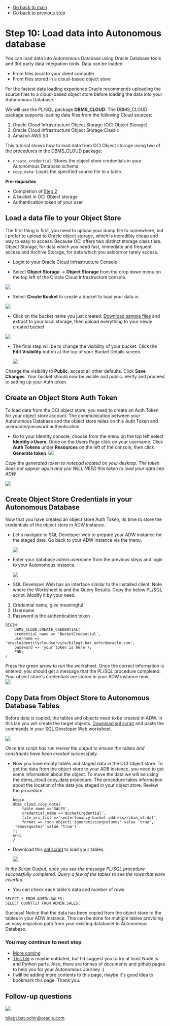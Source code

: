 - [Go back to main](AutonomousWorkshop.md)
- [Go back to previous step](step9.md)

# Step 10: Load data into Autonomous database

You can load data into Autonomous Database using Oracle Database tools and 3rd party data integration tools. Data can be loaded:
- From files local to your client computer
- From files stored in a cloud-based object store

For the fastest data loading experience Oracle recommends uploading the source files to a cloud-based object store before loading the data into your Autonomous Database.

We will use the PL/SQL package **DBMS_CLOUD**. The DBMS_CLOUD package supports loading data files from the following Cloud sources: 

1. Oracle Cloud Infrastructure Object Storage (OCI Object Storage)
2. Oracle Cloud Infrastructure Object Storage Classic
3. Amazon AWS S3

This tutorial shows how to load data from OCI Object storage using two of the procedures in the DBMS_CLOUD package:
* `create_credential`: Stores the object store credentials in your Autonomous Database schema.
* `copy_data`: Loads the specified source file to a table. 

**Pre-requisites**

* Completion of [Step 2](step2.md)
* A bucket in OCI Object storage
* Authentication token of your user

## Load a data file to your Object Store ##

The first thing is first, you need to upload your dump file to somewhere, but I prefer to upload to Oracle object storage, which is incredibly cheap and way to easy to access. Because OCI offers two distinct storage class tiers. 
Object Storage, for data which you need fast, immediate and frequent access and Archive Storage, for data which you seldom or rarely access.

- Login to your Oracle Cloud Infrastructure Console

- Select **Object Storage** -> **Object Storage** from the drop down menu on the top left of the Oracle Cloud Infrastructure console.

![](/images/lab1/step10/0.objectstorage.png)

- Select **Create Bucket** to create a bucket to load your data in. 

 ![](/images/lab1/step10/0.objectstorage-cont1.png)

- Click on the bucket name you just created. [Download sample files](/files/datafiles_for_sh_tables.zip) and extract to your local storage, then upload everything to your newly created bucket 

 ![](/images/lab1/step10/0.objectstorage-cont2.png)
 
- The final step will be to change the visibility of your bucket. Click the **Edit Visibility** button at the top of your Bucket Details screen.

  ![](/images/lab1/step10/0.objectstorage-cont3.png)

Change the visibility to **Public**, accept all other defaults.  Click **Save Changes**. Your bucket should now be visible and public.  Verify and proceed to setting up your Auth token.

## Create an Object Store Auth Token ##

To load data from the OCI object store, you need to create an Auth Token for your object store account. The communication between your Autonomous Database and the object store relies on this Auth Token and username/password authentication.

- Go to your Identity console, choose from the menu on the top left select **Identity->Users**. Once on the Users Page click on your username. Click **Auth Tokens** under **Resources** on the left of the console, then click **Generate token**.
  ![](/images/lab1/step10/1.token.PNG)

*Copy the generated token to notepad located on your desktop. The token does not appear again and you WILL NEED this token to load your data into ADW.*

  ![](/images/lab1/step10/1.token-cont1.PNG)
    
## Create Object Store Credentials in your Autonomous Database ##

Now that you have created an object store Auth Token, its time to store the credentials of the object store in ADW instance.

- Let's navigate to SQL Developer web to prepare your ADW instance for the staged data. Go back to your ADW instance via the menu.

  ![](/images/lab1/step10/2.loading.PNG)
- Enter your database admin username from the previous steps and login to your Autonomous instance. 
  
  ![](/images/lab1/step10/2.loading-cont1.PNG)

- SQL Developer Web has an interface similar to the installed client. Note where the Worksheet is and the Query Results. Copy the below PL/SQL script. Modify it by your need, 
1. Credential name, give meaningful
2. Username
2. Password is the authentication token

```
BEGIN
    DBMS_CLOUD.CREATE_CREDENTIAL(
    credential_name => 'BucketCredential',
    username => 'oracleidentitycloudservice/bilegt.bat.ochir@oracle.com',
    password => 'your token is here');
    END;
/
```
Press the green arrow to run the worksheet.  Once the correct information is entered, you should get a message that the PL/SQL procedure completed. Your object store's credentials are stored in your ADW instance now.  
  ![](/images/lab1/step10/2.loading-cont2.PNG)

## Copy Data from Object Store to Autonomous Database Tables ##
Before data is copied, the tables and objects need to be created in ADW.  In this lab you will create the target objects. [Download sql script](/files/create-table-script.sql) and paste the commands in your SQL Developer Web worksheet.

  ![](/images/lab1/step10/2.loading-cont3.PNG)

*Once the script has run review the output to ensure the tables and constraints have been created successfully.*

- Now you have empty tables and staged data in the OCI Object store. To get the data from the object store to your ADB instance, you need to get some information about the object. To move the data we will be using the dbms_cloud.copy_data procedure. The procedure takes information about the location of the data you staged in your object store.  Review the procedure.

    ```
    begin
    dbms_cloud.copy_data(
        table_name =>'SALES',
        credential_name =>'BucketCredential',
        file_uri_list =>'<entertenancy-bucket-address>/chan_v3.dat',
        format => json_object('ignoremissingcolumns' value 'true', 'removequotes' value 'true')
    );
    end;
    /
    ```
- Download this [sql script](/files/load-data-script.sql) to load your tables. 

  ![](/images/step10/2.loading-cont4.PNG)

*In the Script Output, once you see the message PL/SQL procedure successfully completed. Query a few of the tables to see the rows that were inserted.*

- You can check each table's data and number of rows 

```
SELECT * FROM ADMIN.SALES;
SELECT COUNT(1) FROM ADMIN.SALES;
```

Success! Notice that the data has been copied from the object store to the tables in your ADW instance. This can be done for multiple tables providing an easy migration path from your existing databaset to Autonomous Database.


### You may continue to next step 
- [More coming](/README.md)
- [This file](/files/ATP-Hands-on-Lab.pdf) is maybe outdated, but I'd suggest you to try at least Node.js and Python parts. Also, there are tonnes of documents and github pages to help you for your Autonomous Journey :) 
- I will be adding more contents to this page, maybe it's good idea to bookmark this page. Thank you.

## Follow-up questions

![](/images/bilegt.jpg)

[bilegt.bat.ochir@oracle.com](mailto:bilegt.bat.ochir@oracle.com)

